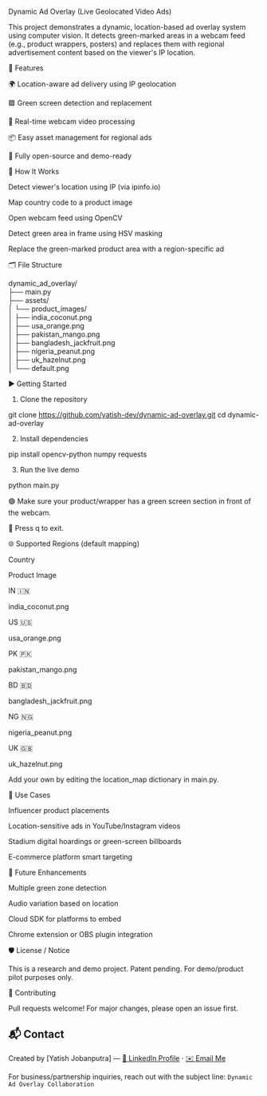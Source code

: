 Dynamic Ad Overlay (Live Geolocated Video Ads)

This project demonstrates a dynamic, location-based ad overlay system using computer vision. It detects green-marked areas in a webcam feed (e.g., product wrappers, posters) and replaces them with regional advertisement content based on the viewer's IP location.

🚀 Features

🌍 Location-aware ad delivery using IP geolocation

🟩 Green screen detection and replacement

🎥 Real-time webcam video processing

📦 Easy asset management for regional ads

📌 Fully open-source and demo-ready

🧠 How It Works

Detect viewer's location using IP (via ipinfo.io)

Map country code to a product image

Open webcam feed using OpenCV

Detect green area in frame using HSV masking

Replace the green-marked product area with a region-specific ad

🗂️ File Structure

dynamic_ad_overlay/<br>
├── main.py<br>
├── assets/<br>
│   └── product_images/<br>
│       ├── india_coconut.png<br>
│       ├── usa_orange.png<br>
│       ├── pakistan_mango.png<br>
│       ├── bangladesh_jackfruit.png<br>
│       ├── nigeria_peanut.png<br>
│       ├── uk_hazelnut.png<br>
│       └── default.png<br>

▶️ Getting Started

1. Clone the repository

git clone https://github.com/yatish-dev/dynamic-ad-overlay.git
cd dynamic-ad-overlay

2. Install dependencies

pip install opencv-python numpy requests

3. Run the live demo

python main.py

🟢 Make sure your product/wrapper has a green screen section in front of the webcam.

🔴 Press q to exit.

🌐 Supported Regions (default mapping)

Country

Product Image

IN 🇮🇳

india_coconut.png

US 🇺🇸

usa_orange.png

PK 🇵🇰

pakistan_mango.png

BD 🇧🇩

bangladesh_jackfruit.png

NG 🇳🇬

nigeria_peanut.png

UK 🇬🇧

uk_hazelnut.png

Add your own by editing the location_map dictionary in main.py.

📌 Use Cases

Influencer product placements

Location-sensitive ads in YouTube/Instagram videos

Stadium digital hoardings or green-screen billboards

E-commerce platform smart targeting

🧩 Future Enhancements

Multiple green zone detection

Audio variation based on location

Cloud SDK for platforms to embed

Chrome extension or OBS plugin integration

🛡️ License / Notice

This is a research and demo project. Patent pending. For demo/product pilot purposes only.

🤝 Contributing

Pull requests welcome! For major changes, please open an issue first.

## 📬 Contact  
Created by [Yatish Jobanputra] — [🔗 LinkedIn Profile](https://www.linkedin.com/in/yatish-jobanputra-711468362/) · [✉️ Email Me](mailto:yatishjobanputra@outlook.com)

For business/partnership inquiries, reach out with the subject line: `Dynamic Ad Overlay Collaboration`
